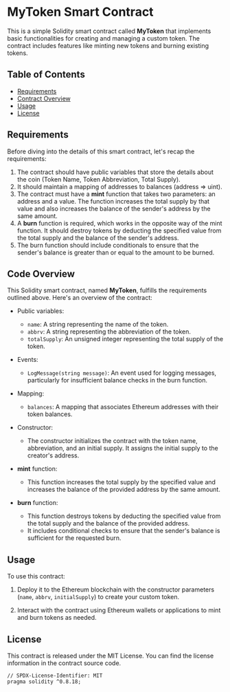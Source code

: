 # MyToken Smart Contract

This is a simple Solidity smart contract called **MyToken** that implements basic functionalities for creating and managing a custom token. The contract includes features like minting new tokens and burning existing tokens.

## Table of Contents

- [Requirements](#requirements)
- [Contract Overview](#contract-overview)
- [Usage](#usage)
- [License](#license)

## Requirements

Before diving into the details of this smart contract, let's recap the requirements:

1. The contract should have public variables that store the details about the coin (Token Name, Token Abbreviation, Total Supply).
2. It should maintain a mapping of addresses to balances (address => uint).
3. The contract must have a **mint** function that takes two parameters: an address and a value. The function increases the total supply by that value and also increases the balance of the sender's address by the same amount.
4. A **burn** function is required, which works in the opposite way of the mint function. It should destroy tokens by deducting the specified value from the total supply and the balance of the sender's address.
5. The burn function should include conditionals to ensure that the sender's balance is greater than or equal to the amount to be burned.

## Code Overview

This Solidity smart contract, named **MyToken**, fulfills the requirements outlined above. Here's an overview of the contract:

- Public variables:
  - `name`: A string representing the name of the token.
  - `abbrv`: A string representing the abbreviation of the token.
  - `totalSupply`: An unsigned integer representing the total supply of the token.
  
- Events:
  - `LogMessage(string message)`: An event used for logging messages, particularly for insufficient balance checks in the burn function.

- Mapping:
  - `balances`: A mapping that associates Ethereum addresses with their token balances.

- Constructor:
  - The constructor initializes the contract with the token name, abbreviation, and an initial supply. It assigns the initial supply to the creator's address.

- **mint** function:
  - This function increases the total supply by the specified value and increases the balance of the provided address by the same amount.

- **burn** function:
  - This function destroys tokens by deducting the specified value from the total supply and the balance of the provided address.
  - It includes conditional checks to ensure that the sender's balance is sufficient for the requested burn.

## Usage

To use this contract:

1. Deploy it to the Ethereum blockchain with the constructor parameters (`name`, `abbrv`, `initialSupply`) to create your custom token.

2. Interact with the contract using Ethereum wallets or applications to mint and burn tokens as needed.

## License

This contract is released under the MIT License. You can find the license information in the contract source code.

```solidity
// SPDX-License-Identifier: MIT
pragma solidity ^0.8.18;
